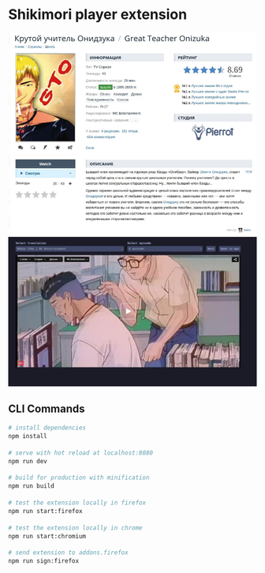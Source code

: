 # Shikimori player extension

![Site Preview](.github/assets/sitePreview.jpg)
![Preview](.github/assets/preview.jpg)
## CLI Commands
``` bash
# install dependencies
npm install

# serve with hot reload at localhost:8080
npm run dev

# build for production with minification
npm run build

# test the extension locally in firefox
npm run start:firefox

# test the extension locally in chrome
npm run start:chromium

# send extension to addons.firefox
npm run sign:firefox
